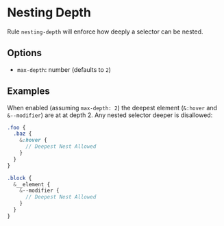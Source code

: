# Nesting Depth

Rule `nesting-depth` will enforce how deeply a selector can be nested.

## Options

* `max-depth`: number (defaults to `2`)

## Examples

When enabled (assuming `max-depth: 2`) the deepest element (`&:hover` and `&--modifier`) are at at depth 2. Any nested selector deeper is disallowed:

```scss
.foo {
  .baz {
    &:hover {
      // Deepest Nest Allowed
    }
  }
}

.block {
  &__element {
    &--modifier {
      // Deepest Nest Allowed
    }
  }
}
```
